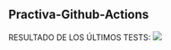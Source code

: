 ## Practiva-Github-Actions




<inicio>
RESULTADO DE LOS ÚLTIMOS TESTS: 
<img src="https://img.shields.io/badge/tested with-Cypress-04C38E.svg">
<fin>